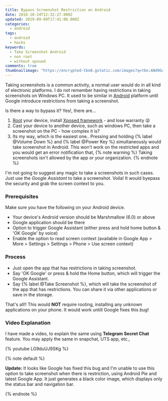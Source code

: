 ```yaml
---
title: Bypass Screenshot Restriction on Android
date: 2018-10-24T12:32:27.000Z
updated: 2019-09-09T17:41:00.000Z
categories:
  - android
tags:
  - android
  - hacks
keywords:
  - Take Screenshot Android
  - non root
  - without xposed
comments: true
thumbnailimage: "https://encrypted-tbn0.gstatic.com/images?q=tbn:ANd9GcS6GfmWTlsAiMMxiLINBBnVXZSWUf5DhqkXTVUAYRJ5OA3XHGpBqg&s"
---
```

Taking screenshots is a common activity, a normal user would do in all kind of electronic platforms.  I do not remember having restrictions in taking screenshots on Windows PC.  It used to be similar in [Android](/Android/) platform until Google introduce restrictions from taking a screenshot.

Is there a way to bypass it? Yes!, there are...

1. [Root](https://en.wikipedia.org/wiki/Rooting_(Android)) your device, install [Xposed framework](https://forum.xda-developers.com/xposed/xposed-installer-versions-changelog-t2714053) - and lose warranty :stuck_out_tongue_winking_eye:
2. Cast your device to another device, such as windows PC, then take a screenshot on the PC - how complex it is?
3. Its my way, which is the easiest one.. 
   Pressing and holding {% label @Volume Down %} and {% label @Power Key %} simultaneously would take screenshot in Android.  This won't work on the restricted apps and you would get an error notification that, 
   {% note warning %}
   Taking screenshots isn't allowed by the app or your organization.
   {% endnote %}

I'm not going to suggest any magic to take a screenshots in such cases.  Just use the _Google Assistant_ to take a screenshot. Voila! It would byepass the security and grab the screen context to you.

### Prerequisites

Make sure you have the following on your Android device.

* Your device's Android version should be Marshmallow (6.0) or above
* Google application should be there
* Option to trigger Google Assistant (either press and hold home button & 'OK Google' by voice)
* Enable the option to read screen context (available in Google App > More > Settings > Settings > Phone > Use screen context)

### Process

* Just open the app that has restrictions in taking screenshot.
* Say 'OK Google' or press & hold the Home button, which will trigger the Google Assistant.
* Say {% label @Take Screenshot %}, which will take the screenshot of the app that has restrictions. You can share it via other applications or save in the storage.

That's all!! This would **NOT** require rooting, installing any unknown applications on your phone. It would work untill Google fixes this _bug_!

### Video Explanation

I have made a video, to explain the same using **Telegram Secret Chat** feature.  You may apply the same in snapchat, UTS app, etc.,

{% youtube LG9duUJ9SKg %}

{% note default %}

**Update:** It looks like Google has fixed this bug and I'm unable to use this option to take screenshot when there is restriction, using Android Pie and latest Google App.  It just generates a black color image, which displays only the status bar and navigation bar.

{% endnote %}
